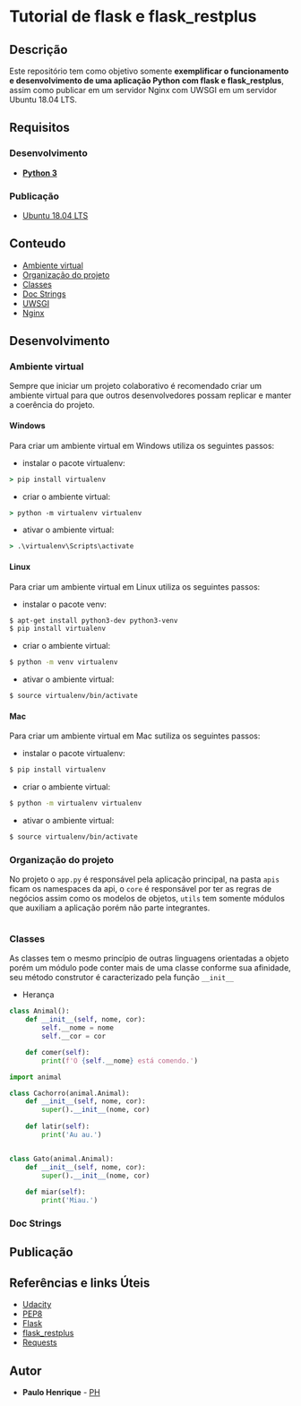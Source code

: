 # Tutorial de flask e flask_restplus
## Descrição
Este repositório tem como objetivo somente **exemplificar o funcionamento e desenvolvimento de uma aplicação Python com flask e flask_restplus**, assim como publicar em um servidor Nginx com UWSGI em um servidor Ubuntu 18.04 LTS.
## Requisitos
### Desenvolvimento
- [**Python 3**](https://www.python.org/downloads/)
### Publicação
- [Ubuntu 18.04 LTS](http://releases.ubuntu.com/18.04/)
## Conteudo
- [Ambiente virtual](#ambientevirtual)
- [Organização do projeto](#organizacaodoprojeto)
- [Classes](#classes)
- [Doc Strings](#docstrings)
- [UWSGI](#uwsgi)
- [Nginx](#nginx)
## Desenvolvimento
### <a name="ambientevirtual">Ambiente virtual</a>
Sempre que iniciar um projeto colaborativo é recomendado criar um ambiente virtual para que outros desenvolvedores possam replicar e manter a coerência do projeto.
#### Windows
Para criar um ambiente virtual em Windows utiliza os seguintes passos:
- instalar o pacote virtualenv:
```cmd
> pip install virtualenv
```
- criar o ambiente virtual:
```cmd
> python -m virtualenv virtualenv
```
- ativar o ambiente virtual:
```cmd
> .\virtualenv\Scripts\activate
```
#### Linux
Para criar um ambiente virtual em Linux utiliza os seguintes passos:
- instalar o pacote venv:
```bash
$ apt-get install python3-dev python3-venv
$ pip install virtualenv
```
- criar o ambiente virtual:
```bash
$ python -m venv virtualenv
```
- ativar o ambiente virtual:
```bash
$ source virtualenv/bin/activate
```
#### Mac
Para criar um ambiente virtual em Mac sutiliza os seguintes passos:
- instalar o pacote virtualenv:
```bash
$ pip install virtualenv
```
- criar o ambiente virtual:
```bash
$ python -m virtualenv virtualenv
```
- ativar o ambiente virtual:
```bash
$ source virtualenv/bin/activate
```
### <a name="organizacaodepastas">Organização do projeto</a>
No projeto o `app.py` é responsável pela aplicação principal, na pasta `apis` ficam os namespaces da api, o `core` é responsável por ter as regras de negócios assim como os modelos de objetos, `utils` tem somente módulos que auxiliam a aplicação porém não parte integrantes.
```
```
### <a name="classes">Classes</a>
As classes tem o mesmo princípio de outras linguagens orientadas a objeto porém um módulo pode conter mais de uma classe conforme sua afinidade, seu método construtor é caracterizado pela função `__init__`


- Herança
```python
class Animal():
    def __init__(self, nome, cor):
        self.__nome = nome
        self.__cor = cor

    def comer(self):
        print(f'O {self.__nome} está comendo.')
```
```python
import animal

class Cachorro(animal.Animal):
    def __init__(self, nome, cor):
        super().__init__(nome, cor)
    
    def latir(self):
        print('Au au.')


class Gato(animal.Animal):
    def __init__(self, nome, cor):
        super().__init__(nome, cor)
    
    def miar(self):
        print('Miau.')
```

### <a name="docstrings">Doc Strings</a>

## Publicação

## Referências e links Úteis
- [Udacity](https://www.udacity.com/course/introduction-to-python--ud1110)
- [PEP8](https://www.python.org/dev/peps/pep-0008/)
- [Flask](http://flask.pocoo.org/)
- [flask_restplus](https://flask-restplus.readthedocs.io/en/stable/)
- [Requests](https://2.python-requests.org/en/master/)
## Autor
- **Paulo Henrique** - [PH](https://github.com/paulo-henrique-ph)